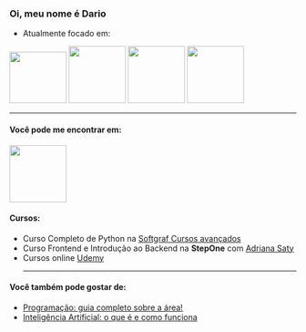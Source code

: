 ### Oi, meu nome é Dario
    
- Atualmente focado em:

<div diplay="inline">
    <img width="100" height="90" src="https://cdn.jsdelivr.net/gh/devicons/devicon/icons/html5/html5-original.svg" />
    <img width="100" height="100" src="https://cdn.jsdelivr.net/gh/devicons/devicon/icons/css3/css3-original.svg" />
    <img width="100" height="100" src="https://cdn.jsdelivr.net/gh/devicons/devicon/icons/javascript/javascript-original.svg" />
    <img width="100" height="100" src="https://cdn.jsdelivr.net/gh/devicons/devicon/icons/python/python-original.svg" />
</div>  
<hr>

#### Você pode me encontrar em:

<a href="https://www.linkedin.com/in/dario-kavalkeviski"/>
    <img <img width="100" height="100" 
src="https://cdn.jsdelivr.net/gh/devicons/devicon/icons/linkedin/linkedin-original.svg" />
</a>

#### Cursos:

- Curso Completo de Python na [Softgraf Cursos avançados](https://softgraf.eadplataforma.app/)
- Curso Frontend e Introdução ao Backend na <strong>StepOne</strong> com [Adriana Saty](https://www.youtube.com/@AdrianaSaty)
- Cursos online [Udemy](https://www.udemy.com/)
  <hr>

#### Você também pode gostar de: 
- [Programação: guia completo sobre a área!](https://blog.betrybe.com/tecnologia/aprenda-tudo-sobre-programacao/)
- [Inteligência Artificial: o que é e como funciona](https://online.pucrs.br/blog/inteligencia-artificial?utm_source=google&utm_medium=cpc&&hsa_cam=14586991824&hsa_grp=&utm_term=&hsa_ad=&utm_term=&utm_medium=ppc&utm_campaign=%5BMP%5D+CONV+-++Institucional+e+%C3%81reas&utm_source=adwords&hsa_ver=3&hsa_cam=14586991824&hsa_kw=&hsa_acc=8414866364&hsa_net=adwords&hsa_grp=&hsa_mt=&hsa_ad=&hsa_tgt=&hsa_src=x&gad=1&gclid=CjwKCAjw29ymBhAKEiwAHJbJ8rK2Ln1DfsmhwqPtOBLGUEiBHOOx2vCCyKddXJY6-RQHAONHF-teDBoCk-MQAvD_BwE)

        

    
          

          

  
          
 
          








